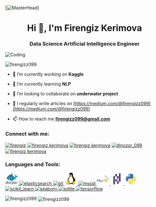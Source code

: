 [![MasterHead](https://miro.medium.com/v2/resize:fit:800/1*XgwJgF0EcYUShkNjqz8NeA.gif)]
<h1 align="center">Hi 👋, I'm Firengiz Kerimova</h1>
<h3 align="center">Data Science Artificial Intelligence Engineer</h3>
<img align='rigth' alt='Coding' width='400' src='https://mir-s3-cdn-cf.behance.net/project_modules/max_1200/06f21a161921919.63cd7887d0a70.gif'>

<p align="left"> <img src="https://komarev.com/ghpvc/?username=firengizz099&label=Profile%20views&color=0e75b6&style=flat" alt="firengizz099" /> </p>

- 🔭 I’m currently working on **Kaggle**

- 🌱 I’m currently learning **NLP**

- 👯 I’m looking to collaborate on **underwater project**

- 📝 I regularly write articles on [https://medium.com/@firengizz099](https://medium.com/@firengizz099)

- 📫 How to reach me **firengizz099@gmail.com**

<h3 align="left">Connect with me:</h3>
<p align="left">
<a href="https://twitter.com/firengiz" target="blank"><img align="center" src="https://raw.githubusercontent.com/rahuldkjain/github-profile-readme-generator/master/src/images/icons/Social/twitter.svg" alt="firengiz" height="30" width="40" /></a>
<a href="https://linkedin.com/in/firengız kerimova" target="blank"><img align="center" src="https://raw.githubusercontent.com/rahuldkjain/github-profile-readme-generator/master/src/images/icons/Social/linked-in-alt.svg" alt="firengız kerimova" height="30" width="40" /></a>
<a href="https://kaggle.com/fırengız kerımova" target="blank"><img align="center" src="https://raw.githubusercontent.com/rahuldkjain/github-profile-readme-generator/master/src/images/icons/Social/kaggle.svg" alt="fırengız kerımova" height="30" width="40" /></a>
<a href="https://instagram.com/dinozor_099" target="blank"><img align="center" src="https://raw.githubusercontent.com/rahuldkjain/github-profile-readme-generator/master/src/images/icons/Social/instagram.svg" alt="dinozor_099" height="30" width="40" /></a>
<a href="https://medium.com/firengiz kerimova" target="blank"><img align="center" src="https://raw.githubusercontent.com/rahuldkjain/github-profile-readme-generator/master/src/images/icons/Social/medium.svg" alt="firengiz kerimova" height="30" width="40" /></a>
</p>

<h3 align="left">Languages and Tools:</h3>
<p align="left"> <a href="https://www.docker.com/" target="_blank" rel="noreferrer"> <img src="https://raw.githubusercontent.com/devicons/devicon/master/icons/docker/docker-original-wordmark.svg" alt="docker" width="40" height="40"/> </a> <a href="https://www.elastic.co" target="_blank" rel="noreferrer"> <img src="https://www.vectorlogo.zone/logos/elastic/elastic-icon.svg" alt="elasticsearch" width="40" height="40"/> </a> <a href="https://git-scm.com/" target="_blank" rel="noreferrer"> <img src="https://www.vectorlogo.zone/logos/git-scm/git-scm-icon.svg" alt="git" width="40" height="40"/> </a> <a href="https://www.linux.org/" target="_blank" rel="noreferrer"> <img src="https://raw.githubusercontent.com/devicons/devicon/master/icons/linux/linux-original.svg" alt="linux" width="40" height="40"/> </a> <a href="https://www.microsoft.com/en-us/sql-server" target="_blank" rel="noreferrer"> <img src="https://www.svgrepo.com/show/303229/microsoft-sql-server-logo.svg" alt="mssql" width="40" height="40"/> </a> <a href="https://www.mysql.com/" target="_blank" rel="noreferrer"> <img src="https://raw.githubusercontent.com/devicons/devicon/master/icons/mysql/mysql-original-wordmark.svg" alt="mysql" width="40" height="40"/> </a> <a href="https://pandas.pydata.org/" target="_blank" rel="noreferrer"> <img src="https://raw.githubusercontent.com/devicons/devicon/2ae2a900d2f041da66e950e4d48052658d850630/icons/pandas/pandas-original.svg" alt="pandas" width="40" height="40"/> </a> <a href="https://www.python.org" target="_blank" rel="noreferrer"> <img src="https://raw.githubusercontent.com/devicons/devicon/master/icons/python/python-original.svg" alt="python" width="40" height="40"/> </a> <a href="https://scikit-learn.org/" target="_blank" rel="noreferrer"> <img src="https://upload.wikimedia.org/wikipedia/commons/0/05/Scikit_learn_logo_small.svg" alt="scikit_learn" width="40" height="40"/> </a> <a href="https://seaborn.pydata.org/" target="_blank" rel="noreferrer"> <img src="https://seaborn.pydata.org/_images/logo-mark-lightbg.svg" alt="seaborn" width="40" height="40"/> </a> <a href="https://www.sqlite.org/" target="_blank" rel="noreferrer"> <img src="https://www.vectorlogo.zone/logos/sqlite/sqlite-icon.svg" alt="sqlite" width="40" height="40"/> </a> <a href="https://www.tensorflow.org" target="_blank" rel="noreferrer"> <img src="https://www.vectorlogo.zone/logos/tensorflow/tensorflow-icon.svg" alt="tensorflow" width="40" height="40"/> </a> </p>

<p><img align="left" src="https://github-readme-stats.vercel.app/api/top-langs?username=firengizz099&show_icons=true&locale=en&layout=compact" alt="firengizz099" /></p>

<p>&nbsp;<img align="center" src="https://github-readme-stats.vercel.app/api?username=firengizz099&show_icons=true&locale=en" alt="firengizz099" /></p>
